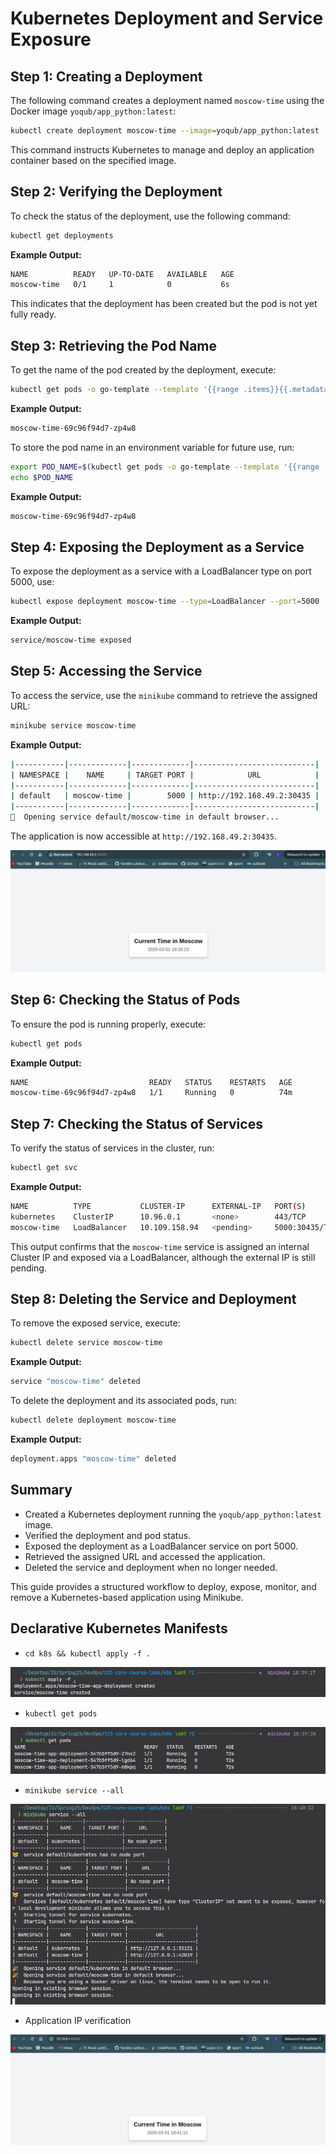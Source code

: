 # Kubernetes Deployment and Service Exposure

## Step 1: Creating a Deployment

The following command creates a deployment named `moscow-time` using the Docker image `yoqub/app_python:latest`:

```bash
kubectl create deployment moscow-time --image=yoqub/app_python:latest
```

This command instructs Kubernetes to manage and deploy an application container based on the specified image.

## Step 2: Verifying the Deployment

To check the status of the deployment, use the following command:

```bash
kubectl get deployments
```

**Example Output:**

```bash
NAME          READY   UP-TO-DATE   AVAILABLE   AGE
moscow-time   0/1     1            0           6s
```

This indicates that the deployment has been created but the pod is not yet fully ready.

## Step 3: Retrieving the Pod Name

To get the name of the pod created by the deployment, execute:

```bash
kubectl get pods -o go-template --template '{{range .items}}{{.metadata.name}}{{"\n"}}{{end}}'
```

**Example Output:**

```bash
moscow-time-69c96f94d7-zp4w8
```

To store the pod name in an environment variable for future use, run:

```bash
export POD_NAME=$(kubectl get pods -o go-template --template '{{range .items}}{{.metadata.name}}{{"\n"}}{{end}}')
echo $POD_NAME
```

**Example Output:**

```bash
moscow-time-69c96f94d7-zp4w8
```

## Step 4: Exposing the Deployment as a Service

To expose the deployment as a service with a LoadBalancer type on port 5000, use:

```bash
kubectl expose deployment moscow-time --type=LoadBalancer --port=5000
```

**Example Output:**

```bash
service/moscow-time exposed
```

## Step 5: Accessing the Service

To access the service, use the `minikube` command to retrieve the assigned URL:

```bash
minikube service moscow-time
```

**Example Output:**

```bash
|-----------|-------------|-------------|---------------------------|
| NAMESPACE |    NAME     | TARGET PORT |            URL            |
|-----------|-------------|-------------|---------------------------|
| default   | moscow-time |        5000 | http://192.168.49.2:30435 |
|-----------|-------------|-------------|---------------------------|
🎉  Opening service default/moscow-time in default browser...
```

The application is now accessible at `http://192.168.49.2:30435`.

![Application](images/app.png)

## Step 6: Checking the Status of Pods

To ensure the pod is running properly, execute:

```bash
kubectl get pods
```

**Example Output:**

```bash
NAME                           READY   STATUS    RESTARTS   AGE
moscow-time-69c96f94d7-zp4w8   1/1     Running   0          74m
```

## Step 7: Checking the Status of Services

To verify the status of services in the cluster, run:

```bash
kubectl get svc
```

**Example Output:**

```bash
NAME          TYPE           CLUSTER-IP      EXTERNAL-IP   PORT(S)          AGE
kubernetes    ClusterIP      10.96.0.1       <none>        443/TCP          83m
moscow-time   LoadBalancer   10.109.158.94   <pending>     5000:30435/TCP   8m12s
```

This output confirms that the `moscow-time` service is assigned an internal Cluster IP and exposed via a LoadBalancer, although the external IP is still pending.

## Step 8: Deleting the Service and Deployment

To remove the exposed service, execute:

```bash
kubectl delete service moscow-time
```

**Example Output:**

```bash
service "moscow-time" deleted
```

To delete the deployment and its associated pods, run:

```bash
kubectl delete deployment moscow-time
```

**Example Output:**

```bash
deployment.apps "moscow-time" deleted
```

## Summary

- Created a Kubernetes deployment running the `yoqub/app_python:latest` image.
- Verified the deployment and pod status.
- Exposed the deployment as a LoadBalancer service on port 5000.
- Retrieved the assigned URL and accessed the application.
- Deleted the service and deployment when no longer needed.

This guide provides a structured workflow to deploy, expose, monitor, and remove a Kubernetes-based application using Minikube.

## Declarative Kubernetes Manifests

- `cd k8s && kubectl apply -f .`

![apply](images/apply.png)

- `kubectl get pods`

![pods](images/pods.png)

- `minikube service --all`

![services](images/services.png)

- Application IP verification

![ip_verification](images/ip_verification.png)
